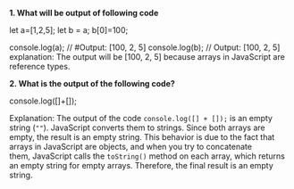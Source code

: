 **1. What will be output of following code**

let a=[1,2,5];
let b = a;
b[0]=100;

console.log(a); // #Output: [100, 2, 5] 
console.log(b); // Output: [100, 2, 5]
explanation: The output will be [100, 2, 5] because arrays in JavaScript are reference types.

**2. What is the output of the following code?**

console.log([]+[]);

Explanation: The output of the code `console.log([] + []);` is an empty string (`""`).
JavaScript converts them to strings. Since both arrays are empty, the result is an empty string.
This behavior is due to the fact that arrays in JavaScript are objects, and when you try to concatenate  
them, JavaScript calls the `toString()` method on each array, which returns an empty string for empty arrays.
Therefore, the final result is an empty string.

